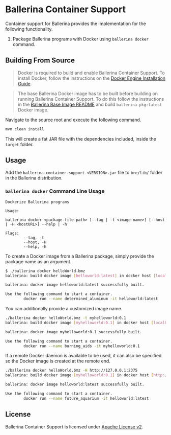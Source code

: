 # Ballerina Container Support

Container support for Ballerina provides the implementation for the following functionality.

1. Package Ballerina programs with Docker using `ballerina docker` command.

## Building From Source
> Docker is required to build and enable Ballerina Container Support. To install Docker, follow the instructions on the [Docker Engine Installation Guide](https://docs.docker.com/engine/installation/).

> The base Ballerina Docker image has to be built before building on running Ballerina Container Support. To do this follow the instructions in the [Ballerina Base Image README](ballerina-base-image/README.md) and build `ballerina-pkg:latest` Docker image.

Navigate to the source root and execute the following command.

```bash
mvn clean install
```

This will create a fat JAR file with the dependencies included, inside the `target` folder.

## Usage
Add the `ballerina-container-support-<VERSION>.jar` file to `bre/lib/` folder in the Ballerina distribution.

### `ballerina docker` Command Line Usage
```
Dockerize Ballerina programs

Usage:

ballerina docker <package-file-path> [--tag | -t <image-name>] [--host | -H <hostURL>] --help | -h

Flags:
        --tag, -t
        --host, -H
        --help, -h

```

To create a Docker image from a Ballerina package, simply provide the package name as an argument.

```bash
$ ./ballerina docker helloWorld.bmz
ballerina: build docker image [helloworld:latest] in docker host [localhost]? (y/n): y

ballerina: docker image helloworld:latest successfully built.

Use the following command to start a container.
        docker run --name determined_aluminum -it helloworld:latest

```

You can additionally provide a customized image name.

```bash
./ballerina docker helloWorld.bmz -t myhelloworld:0.1
ballerina: build docker image [myhelloworld:0.1] in docker host [localhost]? (y/n): y

ballerina: docker image myhelloworld:0.1 successfully built.

Use the following command to start a container.
        docker run --name burning_aids -it myhelloworld:0.1

```
If a remote Docker daemon is available to be used, it can also be specified so the Docker image is created at the remote end.

```bash
./ballerina docker helloWorld.bmz -H http://127.0.0.1:2375
ballerina: build docker image [myhelloworld:0.1] in docker host [http://127.0.0.1:2375]? (y/n): y

ballerina: docker image helloworld:latest successfully built.

Use the following command to start a container.
        docker run --name future_aquarium -it helloworld:latest

```
## License
Ballerina Container Support is licensed under [Apache License v2](LICENSE).

